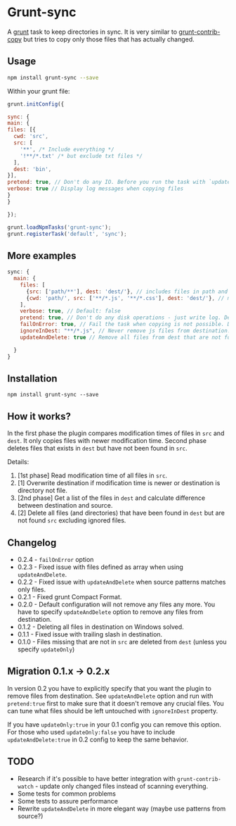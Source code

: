 # Grunt-sync

A [grunt](http://github.com/gruntjs/grunt/) task to keep directories in sync.
It is very similar to [grunt-contrib-copy](https://github.com/gruntjs/grunt-contrib-copy) but
tries to copy only those files that has actually changed.

## Usage

```bash
npm install grunt-sync --save
```

Within your grunt file:

```javascript
grunt.initConfig({

sync: {
main: {
files: [{
  cwd: 'src',
  src: [
    '**', /* Include everything */
    '!**/*.txt' /* but exclude txt files */
  ],
  dest: 'bin',
}],
pretend: true, // Don't do any IO. Before you run the task with `updateAndDelete` PLEASE MAKE SURE it doesn't remove too much.
verbose: true // Display log messages when copying files
}
}

});

grunt.loadNpmTasks('grunt-sync');
grunt.registerTask('default', 'sync');
```

## More examples
```javascript
sync: {
  main: {
    files: [
      {src: ['path/**'], dest: 'dest/'}, // includes files in path and its subdirs
      {cwd: 'path/', src: ['**/*.js', '**/*.css'], dest: 'dest/'}, // makes all src relative to cwd
    ],
    verbose: true, // Default: false
    pretend: true, // Don't do any disk operations - just write log. Default: false
    failOnError: true, // Fail the task when copying is not possible. Default: false
    ignoreInDest: "**/*.js", // Never remove js files from destination. Default: none
    updateAndDelete: true // Remove all files from dest that are not found in src. Default: false

  }
}
```

## Installation
```
npm install grunt-sync --save
```

## How it works?
In the first phase the plugin compares modification times of files in `src` and `dest`. It only copies files with newer modification time. Second phase deletes files that exists in `dest` but have not been found in `src`.

Details:

1. [1st phase] Read modification time of all files in `src`.
1. [1] Overwrite destination if modification time is newer or destination is directory not file.
1. [2nd phase] Get a list of the files in `dest` and calculate difference between destination and source.
1. [2] Delete all files (and directories) that have been found in `dest` but are not found `src` excluding ignored files.


## Changelog
* 0.2.4 - `failOnError` option
* 0.2.3 - Fixed issue with files defined as array when using `updateAndDelete`.
* 0.2.2 - Fixed issue with `updateAndDelete` when source patterns matches only files.
* 0.2.1 - Fixed grunt Compact Format.
* 0.2.0 - Default configuration will not remove any files any more. You have to specify `updateAndDelete` option to remove any files from destination.
* 0.1.2 - Deleting all files in destination on Windows solved.
* 0.1.1 - Fixed issue with trailing slash in destination.
* 0.1.0 - Files missing that are not in `src` are deleted from `dest` (unless you specify `updateOnly`)

## Migration 0.1.x -> 0.2.x
In version 0.2 you have to explicitly specify that you want the plugin to remove files from destination. See `updateAndDelete` option and run with `pretend:true` first to make sure that it doesn't remove any crucial files. You can tune what files should be left untouched with `ignoreInDest` property.

If you have `updateOnly:true` in your 0.1 config you can remove this option. For those who used `updateOnly:false` you have to include `updateAndDelete:true` in 0.2 config to keep the same behavior.

## TODO

* Research if it's possible to have better integration with `grunt-contrib-watch` - update only changed files instead of scanning everything.
* Some tests for common problems
* Some tests to assure performance
* Rewrite `updateAndDelete` in more elegant way (maybe use patterns from source?)
